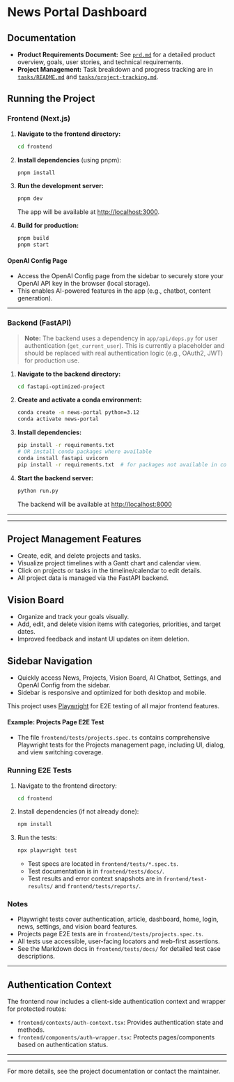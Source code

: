 


# News Portal Dashboard


## Documentation

- **Product Requirements Document:** See [`prd.md`](./prd.md) for a detailed product overview, goals, user stories, and technical requirements.
- **Project Management:** Task breakdown and progress tracking are in [`tasks/README.md`](./tasks/README.md) and [`tasks/project-tracking.md`](./tasks/project-tracking.md).




## Running the Project

### Frontend (Next.js)

1. **Navigate to the frontend directory:**
   ```sh
   cd frontend
   ```

2. **Install dependencies** (using pnpm):
   ```sh
   pnpm install
   ```

3. **Run the development server:**
   ```sh
   pnpm dev
   ```
   The app will be available at [http://localhost:3000](http://localhost:3000).

4. **Build for production:**
   ```sh
   pnpm build
   pnpm start
   ```

#### OpenAI Config Page

- Access the OpenAI Config page from the sidebar to securely store your OpenAI API key in the browser (local storage).
- This enables AI-powered features in the app (e.g., chatbot, content generation).

---




### Backend (FastAPI)

> **Note:**
> The backend uses a dependency in `app/api/deps.py` for user authentication (`get_current_user`). This is currently a placeholder and should be replaced with real authentication logic (e.g., OAuth2, JWT) for production use.

1. **Navigate to the backend directory:**
   ```sh
   cd fastapi-optimized-project
   ```

2. **Create and activate a conda environment:**
   ```sh
   conda create -n news-portal python=3.12
   conda activate news-portal
   ```

3. **Install dependencies:**
   ```sh
   pip install -r requirements.txt
   # OR install conda packages where available
   conda install fastapi uvicorn
   pip install -r requirements.txt  # for packages not available in conda
   ```

4. **Start the backend server:**
   ```sh
   python run.py
   ```
   The backend will be available at [http://localhost:8000](http://localhost:8000)

---


---


## Project Management Features

- Create, edit, and delete projects and tasks.
- Visualize project timelines with a Gantt chart and calendar view.
- Click on projects or tasks in the timeline/calendar to edit details.
- All project data is managed via the FastAPI backend.

## Vision Board

- Organize and track your goals visually.
- Add, edit, and delete vision items with categories, priorities, and target dates.
- Improved feedback and instant UI updates on item deletion.

## Sidebar Navigation

- Quickly access News, Projects, Vision Board, AI Chatbot, Settings, and OpenAI Config from the sidebar.
- Sidebar is responsive and optimized for both desktop and mobile.

This project uses [Playwright](https://playwright.dev/) for E2E testing of all major frontend features.

#### Example: Projects Page E2E Test
- The file `frontend/tests/projects.spec.ts` contains comprehensive Playwright tests for the Projects management page, including UI, dialog, and view switching coverage.


### Running E2E Tests

1. Navigate to the frontend directory:
   ```sh
   cd frontend
   ```
2. Install dependencies (if not already done):
   ```sh
   npm install
   ```
3. Run the tests:
   ```sh
   npx playwright test
   ```
   - Test specs are located in `frontend/tests/*.spec.ts`.
   - Test documentation is in `frontend/tests/docs/`.
   - Test results and error context snapshots are in `frontend/test-results/` and `frontend/tests/reports/`.

### Notes
- Playwright tests cover authentication, article, dashboard, home, login, news, settings, and vision board features.
- Projects page E2E tests are in `frontend/tests/projects.spec.ts`.
- All tests use accessible, user-facing locators and web-first assertions.
- See the Markdown docs in `frontend/tests/docs/` for detailed test case descriptions.

---


## Authentication Context

The frontend now includes a client-side authentication context and wrapper for protected routes:
- `frontend/contexts/auth-context.tsx`: Provides authentication state and methods.
- `frontend/components/auth-wrapper.tsx`: Protects pages/components based on authentication status.

---


---

For more details, see the project documentation or contact the maintainer.
